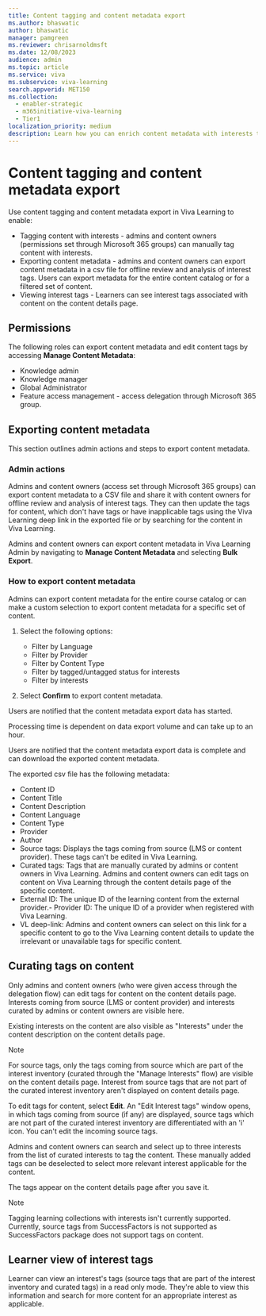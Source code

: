 ```yaml
---
title: Content tagging and content metadata export  
ms.author: bhaswatic
author: bhaswatic
manager: pamgreen
ms.reviewer: chrisarnoldmsft
ms.date: 12/08/2023
audience: admin
ms.topic: article
ms.service: viva
ms.subservice: viva-learning
search.appverid: MET150
ms.collection:
  - enabler-strategic
  - m365initiative-viva-learning
  - Tier1
localization_priority: medium
description: Learn how you can enrich content metadata with interests to provide better content recommendations and search relevance for learners.
---
```


# Content tagging and content metadata export

Use content tagging and content metadata export in Viva Learning to enable:  

- Tagging content with interests - admins and content owners (permissions set through Microsoft 365
groups) can manually tag content with interests.
- Exporting content metadata - admins and content owners can export content metadata in
a csv file for offline review and analysis of interest tags. Users can export metadata for the entire
content catalog or for a filtered set of content.
- Viewing interest tags - Learners can see interest tags associated with content on the content details page.

## Permissions

The following roles can export content metadata and edit content tags by accessing **Manage Content Metadata**:

- Knowledge admin
- Knowledge manager  
- Global Administrator
- Feature access management - access delegation through Microsoft 365 group.

## Exporting content metadata

This section outlines admin actions and steps to export content metadata.

### Admin actions

Admins and content owners (access set through Microsoft 365 groups) can export content metadata to a CSV file and share it with content owners for offline review and analysis of interest tags. They can then update the tags for content, which don't have tags or have inapplicable tags using the Viva Learning deep link in the exported file or by searching for the content in Viva Learning.

Admins and content owners can export content metadata in Viva Learning Admin by navigating to **Manage Content Metadata** and selecting **Bulk Export**.

### How to export content metadata

Admins can export content metadata for the entire course catalog or can make a custom selection to export content metadata for a specific set of content.

1. Select the following options:

    - Filter by Language
    - Filter by Provider
    - Filter by Content Type
    - Filter by tagged/untagged status for interests
    - Filter by interests

2. Select **Confirm** to export content metadata.

Users are notified that the content metadata export data has started.

Processing time is dependent on data export volume and can take up to an hour.

Users are notified that the content metadata export data is complete and can download the exported content metadata.

The exported csv file has the following metadata:

- Content ID
- Content Title
- Content Description
- Content Language
- Content Type
- Provider
- Author
- Source tags: Displays the tags coming from source (LMS or content provider). These tags can't be edited in Viva Learning.
- Curated tags: Tags that are manually curated by admins or content owners in Viva Learning. Admins and content owners can edit tags on content on Viva Learning through the content details page of the specific content.
- External ID:  The unique ID of the learning content from the external provider.- Provider ID: The unique ID of a provider when registered with Viva Learning.
- VL deep-link: Admins and content owners can select on this link for a specific content to go to the Viva Learning content details to update the irrelevant or unavailable tags for specific content.

## Curating tags on content

Only admins and content owners (who were given access through the delegation flow) can edit tags for content on the content details page. Interests coming from source (LMS or content provider) and interests curated by admins or content owners are visible here. 

Existing interests on the content are also visible as "Interests" under the content description on the content details page.

> [!NOTE]
> For source tags, only the tags coming from source which are part of the interest inventory (curated through the "Manage Interests" flow) are visible on the content details page. Interest from source tags that are not part of the curated interest inventory aren't displayed on content details page.

To edit tags for content, select **Edit**. An "Edit Interest tags" window opens, in which tags coming from source (if any) are displayed, source tags which are not part of the curated interest inventory are differentiated with an 'i' icon. You can't edit the incoming source tags. 

Admins and content owners can search and select up to three interests from the list of curated interests to tag the content. These manually added tags can be deselected to select more relevant interest applicable for the content.

The tags appear on the content details page after you save it.

> [!NOTE]
> Tagging learning collections with interests isn't currently supported. Currently, source tags from SuccessFactors is not supported as SuccessFactors package does not support tags on content.
## Learner view of interest tags

Learner can view an interest's tags (source tags that are part of the interest inventory and curated tags) in a read only mode.
They're able to view this information and search for more content for an appropriate interest as applicable.
